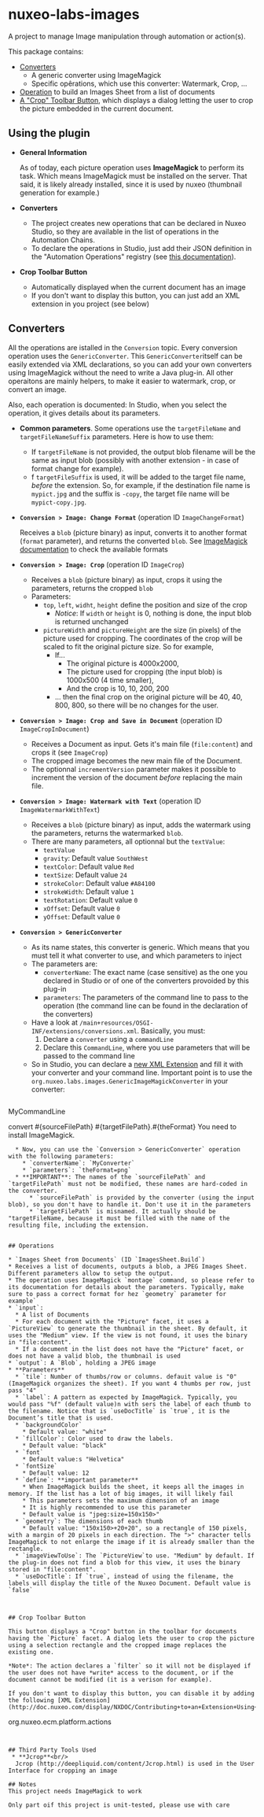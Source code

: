 # nuxeo-labs-images
A project to manage Image manipulation through automation or action(s).

This package contains:
* [Converters](#converters)
  * A generic converter using ImageMagick
  * Specific opêrations, which use this converter: Watermark, Crop, ...
* [Operation](#operations) to build an Images Sheet from a list of documents
* [A "Crop" Toolbar Button](#crop-toolbar-button), which displays a dialog letting the user to crop the picture embedded in the current document.

## Using the plugin

* **General Information**

  As of today, each picture operation uses **ImageMagick** to perform its task. Which means ImageMagick must be installed on the server. That said, it is likely already installed, since it is used by nuxeo (thumbnail generation for example.)

* **Converters**
  * The project creates new operations that can be declared in Nuxeo Studio, so they are available in the list of operations in the Automation Chains.
  * To declare the operations in Studio, just add their JSON definition in the "Automation Operations" registry (see [this documentation](http://doc.nuxeo.com/display/Studio/Referencing+an+Externally+Defined+Operation)).
* **Crop Toolbar Button**
  * Automatically displayed when the current document has an image
  * If you don't want to display this button, you can just add an XML extension in you project (see below)



## Converters

All the operations are istalled in the `Conversion` topic. Every conversion operation uses the `GenericConverter`. This `GenericConverter`itself can be easily extended via XML declarations, so you can add your own converters using ImageMagick without the need to write a Java plug-in. All other operaitons are mainly helpers, to make it easier to watermark, crop, or convert an image.

Also, each operation is documented: In Studio, when you select the operation, it gives details about its parameters.

* **Common parameters**. Some operations use the `targetFileName` and `targetFileNameSuffix` parameters. Here is how to use them:
  * If `targetFileName` is not provided, the output blob filename will be the same as input blob (possibly with another extension - in case of format change for example).
  * f `targetFileSuffix` is used, it will be added to the target file name, *before* the extension. So, for example, if the destination file name is `mypict.jpg` and the suffix is `-copy`, the target file name will be `mypict-copy.jpg`.

* **`Conversion > Image: Change Format`** (operation ID `ImageChangeFormat`)

  Receives a `blob` (picture binary) as input, converts it to another format (`format` parameter), and returns the converted `blob`. See [ImageMagick documentation](http://www.imagemagick.org/script/formats.php) to check the available formats

* **`Conversion > Image: Crop`** (operation ID `ImageCrop`)
  * Receives a `blob` (picture binary) as input, crops it using the parameters, returns the cropped `blob`
  * Parameters:
    * `top`, `left`, `widht`, `height` define the position and size of the crop
      * *Notice*: If `width` or `height` is 0, nothing is done, the input blob is returned unchanged
    * `pictureWidth` and `pictureHeight` are the size (in pixels) of the picture used for cropping. The coordinates of the crop will be scaled to fit the original picture size. So for example,
      * If...
        * The original picture is 4000x2000,
        * The picture used for cropping (the input blob) is 1000x500 (4 time smaller),
        * And the crop is 10, 10, 200, 200
      * ... then the final crop on the original picture will be 40, 40, 800, 800, so there will be no changes for the user.

* **`Conversion > Image: Crop and Save in Document`** (operation ID `ImageCropInDocument`)
  * Receives a Document as input. Gets it's main file (`file:content`) and crops it (see `ImageCrop`)
  * The cropped image becomes the new main file of the Document.
  * The optionnal `incrementVersion` parameter makes it possible to increment the version of the document *before* replacing the main file.
  
* **`Conversion > Image: Watermark with Text`** (operation ID `ImageWatermarkWithText`)
  * Receives a `blob` (picture binary) as input, adds the watermark using the parameters, returns the watermarked `blob`.
  * There are many parameters, all optionnal but the `textValue`:
    * `textValue`
    * `gravity`: Default value `SouthWest`
    * `textColor`: Default value `Red`
    * `textSize`: Default value `24`
    * `strokeColor`: Default value `#A84100`
    * `strokeWidth`: Default value `1`
    * `textRotation`: Default value `0`
    * `xOffset`: Default value `0`
    * `yOffset`: Default value `0`

* **`Conversion > GenericConverter`**
  * As its name states, this converter is generic. Which means that you must tell it what converter to use, and which parameters to inject
  * The parameters are:
    * `converterName`: The exact name (case sensitive) as the one you declared in Studio or of one of the converters provoided by this plug-in
    * `parameters`: The parameters of the command line to pass to the operation (the command line can be found in the declaration of the converters)
  * Have a look at `/main+resources/OSGI-INF/extensions/conversions.xml`. Basically, you must:
    1. Declare a `converter` using a `commandLine`
    2. Declare this `CommandLine`, where you use parameters that will be passed to the command line
  * So in Studio, you can declare a [new XML Extension](http://doc.nuxeo.com/display/NXDOC/Contributing+to+an+Extension+Using+Nuxeo+Studio) and fill it with your converter and your command line. Important point is to use the `org.nuxeo.labs.images.GenericImageMagickConverter` in your converter:
  ```
<!-- Declare the "MyConverter" converter which uses the "MyCommandLine" command line -->
<extension target="org.nuxeo.ecm.core.convert.service.ConversionServiceImpl"
  point="converter">
  <converter name="MyConverter" class="org.nuxeo.labs.images.GenericImageMagickConverter">
    <parameters>
      <parameter name="CommandLineName">MyCommandLine</parameter>
    </parameters>
  </converter>
</extension>
<!-- Declare the MyCommandLine command line -->
<extension target="org.nuxeo.ecm.platform.commandline.executor.service.CommandLineExecutorComponent"
  point="command">
  <command name="MyCommandLine" enabled="true">
    <!-- The Command to use. Here, we use "convert", form ImageMagick -->
    <commandLine>convert</commandLine>
    <!-- The parameters to pass to the command line.
         Here, we use the conversion, from jpg to png for example
         The expected parameter is the format -->
    <parameterString>#{sourceFilePath} #{targetFilePath}.#{theFormat}</parameterString>
    <!-- This one is good habit. So server.log will let you know you have a problem
         if ImageMagick is not avilable -->
    <installationDirective>You need to install ImageMagick.</installationDirective>
  </command>
</extension>
  ```
    * Now, you can use the `Conversion > GenericConverter` operation with the following parameters:
      * `converterName`: `MyConverter`
      * `parameters`: `theFormat=png`
    * **IMPORTANT**: The names of the `sourceFilePath` and `targetFilePath` must not be modified, these names are hard-coded in the converter.
        * `sourceFilePath` is provided by the converter (using the input blob), so you don't have to handle it. Don't use it in the parameters
        * `targetFilePath` is misnamed. It actually should be "targetFileName, because it must be filled with the name of the resulting file, including the extension.
        

## Operations

* `Images Sheet from Documents` (ID `ImagesSheet.Build`)
  * Receives a list of documents, outputs a blob, a JPEG Images Sheet. Different parameters allow to setup the output.
  * The operation uses ImageMagick `montage` command, so please refer to its documentation for details about the parameters. Typically, make sure to pass a correct format for hez `geometry` parameter for example`
  * `input`:
    * A list of Documents
    * For each document with the "Picture" facet, it uses a `PictureView` to generate the thumbnail in the sheet. By default, it uses the "Medium" view. If the view is not found, it uses the binary in "file:content".
    * If a document in the list does not have the "Picture" facet, or does not have a valid blob, the thumbnail is used
  * `output`: A `Blob`, holding a JPEG image
  * **Parameters**
    * `tile`: Number of thumbs/row or columns. defauit value is "0" (ImageMagick organizes the sheet). If you want 4 thumbs per row, just pass "4"
    * `label`: A pattern as expected by ImageMagick. Typically, you would pass "%f" (default value)n with sers the label of each thumb to the filename. Notice that is `useDocTitle` is `true`, it is the Document’s title that is used.
    * `backgroundColor`
      * Default value: "white"
    * `fillColor`: Color used to draw the labels.
      * Default value: "black"
    * `font`
      * Default value:s "Helvetica"
    * `fontSize`
      * Default value: 12
    * `define`: **important parameter**
      * When ImageMagick builds the sheet, it keeps all the images in memory. If the list has a lot of big images, it will likely fail
      * This parameters sets the maximum dimension of an image
      * It is highly recommended to use this parameter
      * Default value is "jpeg:size=150x150>"
    * `geometry`: The dimensions of each thumb
      * Default value: "150x150>+20+20", so a rectangle of 150 pixels, with a margin of 20 pixels in each direction. The ">" character tells ImageMagick to not enlarge the image if it is already smaller than the rectangle.
    * `imageViewToUse`: The `PictureView`to use. "Medium" by default. If the plug-in does not find a blob for this view, it uses the binary stored in "file:content".
    * `useDocTitle`: If `true`, instead of using the filename, the labels will display the title of the Nuxeo Document. Default value is `false`



## Crop Toolbar Button

This button displays a "Crop" button in the toolbar for documents having the `Picture` facet. A dialog lets the user to crop the picture using a selection rectangle and the cropped image replaces the existing one.

*Note*: The action declares a `filter` so it will not be displayed if the user does not have *write* access to the document, or if the document cannot be modified (it is a verison for example).

If you don't want to display this button, you can disable it by adding the following [XML Extension](http://doc.nuxeo.com/display/NXDOC/Contributing+to+an+Extension+Using+Nuxeo+Studio):

```
<require>org.nuxeo.ecm.platform.actions</require>
<extension target="org.nuxeo.ecm.platform.actions.ActionService"
    point="actions">
  <action id="cropImageAction" enabled="false" />
</extension>
```


## Third Party Tools Used
 * **Jcrop**<br/>
  Jcrop (http://deepliquid.com/content/Jcrop.html) is used in the User Interface for cropping an image

## Notes
This project needs ImageMagick to work

Only part oif this project is unit-tested, please use with care


